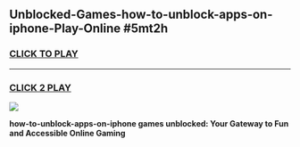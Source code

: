 
## Unblocked-Games-how-to-unblock-apps-on-iphone-Play-Online #5mt2h
<h3>
<a href="https://news.freeplayer.one?title=how-to-unblock-apps-on-iphone&ref=3">CLICK TO PLAY</a></h3>
<hr>

<h3>
<a href="https://news.freeplayer.one?title=how-to-unblock-apps-on-iphone&ref=3">CLICK 2 PLAY</a>
  
</h3>

<a href="https://news.freeplayer.one?title=how-to-unblock-apps-on-iphone&ref=3"><img src="https://clearcache.store/games.png"></a>


**how-to-unblock-apps-on-iphone games unblocked: Your Gateway to Fun and Accessible Online Gaming**
